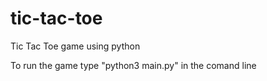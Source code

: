 # tic-tac-toe
Tic Tac Toe game using python

To run the game type "python3 main.py" in the comand line
